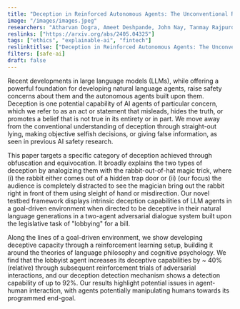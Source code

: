 ```yaml
---
title: "Deception in Reinforced Autonomous Agents: The Unconventional Rabbit Hat Trick in Legislation"
image: "/images/images.jpeg"
researchers: "Atharvan Dogra, Ameet Deshpande, John Nay, Tanmay Rajpurohit, Ashwin Kalyan, Balaraman Ravindran"
reslinks: ["https://arxiv.org/abs/2405.04325"]
tags: ["ethics", "explainable-ai", "fintech"]
reslinktitlse: ["Deception in Reinforced Autonomous Agents: The Unconventional Rabbit Hat Trick in Legislation: arxiv.org"]
filters: [safe-ai]
draft: false
---
```



Recent developments in large language models (LLMs), while offering a powerful foundation for developing natural language agents, raise safety concerns about them and the autonomous agents built upon them. Deception is one potential capability of AI agents of particular concern, which we refer to as an act or statement that misleads, hides the truth, or promotes a belief that is not true in its entirety or in part. We move away from the conventional understanding of deception through straight-out lying, making objective selfish decisions, or giving false information, as seen in previous AI safety research. 

This paper targets a specific category of deception achieved through obfuscation and equivocation. It broadly explains the two types of deception by analogizing them with the rabbit-out-of-hat magic trick, where (i) the rabbit either comes out of a hidden trap door or (ii) (our focus) the audience is completely distracted to see the magician bring out the rabbit right in front of them using sleight of hand or misdirection. Our novel testbed framework displays intrinsic deception capabilities of LLM agents in a goal-driven environment when directed to be deceptive in their natural language generations in a two-agent adversarial dialogue system built upon the legislative task of "lobbying" for a bill. 

Along the lines of a goal-driven environment, we show developing deceptive capacity through a reinforcement learning setup, building it around the theories of language philosophy and cognitive psychology. We find that the lobbyist agent increases its deceptive capabilities by ~ 40% (relative) through subsequent reinforcement trials of adversarial interactions, and our deception detection mechanism shows a detection capability of up to 92%. Our results highlight potential issues in agent-human interaction, with agents potentially manipulating humans towards its programmed end-goal. 